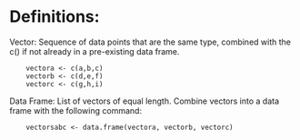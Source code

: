 # Definitions:

Vector: Sequence of data points that are the same type, combined with the c() if not already in a pre-existing data frame.

		vectora <- c(a,b,c)
		vectorb <- c(d,e,f)
		vectorc <- c(g,h,i)
		
Data Frame: List of vectors of equal length. Combine vectors into a data frame with the following command:

		vectorsabc <- data.frame(vectora, vectorb, vectorc)
